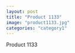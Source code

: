```yaml
---
layout: post
title: "Product 1133"
image: "product1133.jpg"
categories: "category1"
---
```

Product 1133
